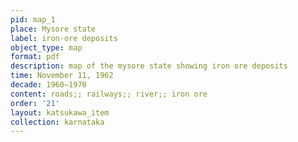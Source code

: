 ```yaml
---
pid: map_1
place: Mysore state
label: iron-ore deposits
object_type: map
format: pdf
description: map of the mysore state showing iron ore deposits
time: November 11, 1962
decade: 1960–1970
content: roads;; railways;; river;; iron ore
order: '21'
layout: katsukawa_item
collection: karnataka
---
```

